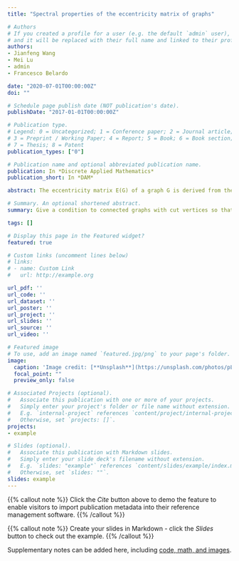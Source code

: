 ```yaml
---
title: "Spectral properties of the eccentricity matrix of graphs"

# Authors
# If you created a profile for a user (e.g. the default `admin` user), write the username (folder name) here 
# and it will be replaced with their full name and linked to their profile.
authors:
- Jianfeng Wang
- Mei Lu
- admin
- Francesco Belardo

date: "2020-07-01T00:00:00Z"
doi: ""

# Schedule page publish date (NOT publication's date).
publishDate: "2017-01-01T00:00:00Z"

# Publication type.
# Legend: 0 = Uncategorized; 1 = Conference paper; 2 = Journal article;
# 3 = Preprint / Working Paper; 4 = Report; 5 = Book; 6 = Book section;
# 7 = Thesis; 8 = Patent
publication_types: ["0"]

# Publication name and optional abbreviated publication name.
publication: In *Discrete Applied Mathematics*
publication_short: In *DAM*

abstract: The eccentricity matrix E(G) of a graph G is derived from the distance matrix by keeping for each row and each column only the largest distances and leaving zeros in the remaining ones. The E-eigenvalues of a graph G are those of its eccentricity matrix E(G). The E-spectrum of G is the multiset of its E-eigenvalues, where the largest one is the E-spectral radius. In this paper, we proceed to study the algebraic properties of the E-spectrum. In particular, we give a condition to connected graphs with cut vertices so that their eccentricity matrices are irreducible. The latter partially answers the problem given in Wang et al. (2018). We determine the lower and upper bounds for the Espectral radius of graphs, and we identify the corresponding extremal graphs. Finally, we investigate the least E-eigenvalue of graphs, and list the E-eigenvalues of trees with order 8.

# Summary. An optional shortened abstract.
summary: Give a condition to connected graphs with cut vertices so that their eccentricity matrices are irreducible. Determine the lower and upper bounds for the Espectral radius of graphs, and we identify the corresponding extremal graphs

tags: []

# Display this page in the Featured widget?
featured: true

# Custom links (uncomment lines below)
# links:
# - name: Custom Link
#   url: http://example.org

url_pdf: ''
url_code: ''
url_dataset: ''
url_poster: ''
url_project: ''
url_slides: ''
url_source: ''
url_video: ''

# Featured image
# To use, add an image named `featured.jpg/png` to your page's folder. 
image:
  caption: 'Image credit: [**Unsplash**](https://unsplash.com/photos/pLCdAaMFLTE)'
  focal_point: ""
  preview_only: false

# Associated Projects (optional).
#   Associate this publication with one or more of your projects.
#   Simply enter your project's folder or file name without extension.
#   E.g. `internal-project` references `content/project/internal-project/index.md`.
#   Otherwise, set `projects: []`.
projects:
- example

# Slides (optional).
#   Associate this publication with Markdown slides.
#   Simply enter your slide deck's filename without extension.
#   E.g. `slides: "example"` references `content/slides/example/index.md`.
#   Otherwise, set `slides: ""`.
slides: example
---
```


{{% callout note %}}
Click the *Cite* button above to demo the feature to enable visitors to import publication metadata into their reference management software.
{{% /callout %}}

{{% callout note %}}
Create your slides in Markdown - click the *Slides* button to check out the example.
{{% /callout %}}

Supplementary notes can be added here, including [code, math, and images](https://wowchemy.com/docs/writing-markdown-latex/).
